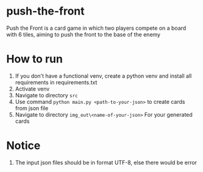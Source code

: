 # push-the-front
Push the Front is a card game in which two players compete on a board with 6 tiles, aiming to push the front to the base of the enemy

# How to run
1. If you don't have a functional venv, create a python venv and install all requirements in requirements.txt
2. Activate venv
3. Navigate to directory ```src```
4. Use command ```python main.py <path-to-your-json>``` to create cards from json file
5. Navigate to directory ```img_out\<name-of-your-json>``` For your generated cards

# Notice
1. The input json files should be in format UTF-8, else there would be error